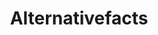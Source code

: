 ---
title: Alternativefacts
crosslinks:
- ShitThe_DonaldSays
- autotldr
- astrophotography
- seinfeldgifs
- altfacts
- politics
- LateStageCapitalism
- '2017'
---